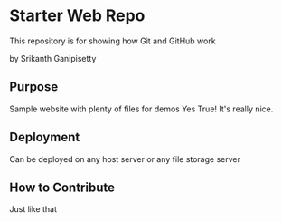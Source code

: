 # Starter Web Repo

This repository is for showing how Git and GitHub work

by Srikanth Ganipisetty		

## Purpose

Sample website with plenty of files for demos
Yes True! It's really nice.

## Deployment
 Can be deployed on any host server or any file storage server

## How to Contribute
  Just like that

